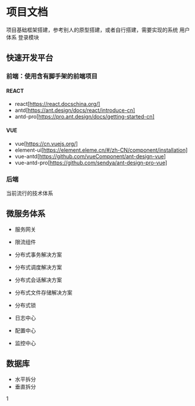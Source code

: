 # 项目文档

项目基础框架搭建，参考别人的原型搭建，或者自行搭建，需要实现的系统
用户体系
登录模块

## 快速开发平台

### 前端：使用含有脚手架的前端项目

#### REACT

* react[https://react.docschina.org/]
* antd[https://ant.design/docs/react/introduce-cn]
* antd-pro[https://pro.ant.design/docs/getting-started-cn]

#### VUE

* vue[https://cn.vuejs.org/]
* element-ui[https://element.eleme.cn/#/zh-CN/component/installation]
* vue-antd[https://github.com/vueComponent/ant-design-vue]
* vue-antd-pro[https://github.com/sendya/ant-design-pro-vue]

### 后端

当前流行的技术体系

## 微服务体系

* 服务网关
* 限流组件

* 分布式事务解决方案
* 分布式调度解决方案
* 分布式会话解决方案
* 分布式文件存储解决方案
* 分布式锁

* 日志中心
* 配置中心
* 监控中心

## 数据库

* 水平拆分
* 垂直拆分

1